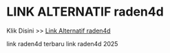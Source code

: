 # LINK ALTERNATIF raden4d

Klik Disini >> <a href="https://linksto.pages.dev/">Link Alternatif raden4d </a>

link raden4d terbaru
link raden4d 2025